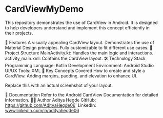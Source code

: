 # CardViewMyDemo


This repository demonstrates the use of CardView in Android. It is designed to help developers understand and implement this concept efficiently in their projects.

🚀 Features
A visually appealing CardView layout.
Demonstrates the use of Material Design principles.
Fully customizable to fit different use cases.
📂 Project Structure
MainActivity.kt: Handles the main logic and interactions.
activity_main.xml: Contains the CardView layout.
🛠️ Technology Stack
Programming Language: Kotlin
Development Environment: Android Studio
UI/UX Tools: XML
🔑 Key Concepts Covered
How to create and style a CardView.
Adding margins, padding, and elevation to enhance UI.

Replace this with an actual screenshot of your layout.

📘 Documentation
Refer to the Android CardView Documentation for detailed information.
🧑‍💻 Author
Aditya Hegde
GitHub: https://github.com/AdityaHegde06'
LinkedIn: www.linkedin.com/in/adityahegde06

